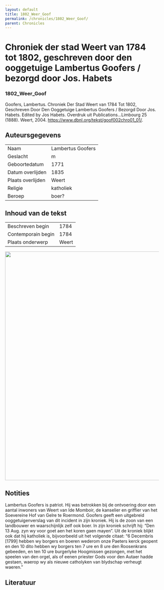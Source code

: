 ```yaml
---
layout: default
title: 1802_Weer_Goof
permalink: /chronicles/1802_Weer_Goof/
parent: Chronicles
--- 
```



# Chroniek der stad Weert van 1784 tot 1802, geschreven door den ooggetuige Lambertus Goofers / bezorgd door Jos. Habets 

### 1802_Weer_Goof 

Goofers, Lambertus. Chroniek Der Stad Weert van 1784 Tot 1802, Geschreven Door Den Ooggetuige Lambertus Goofers / Bezorgd Door Jos. Habets. Edited by Jos Habets. Overdruk uit Publications...Limbourg 25 (1888). Weert, 2004. https://www.dbnl.org/tekst/goof002chro01_01/. 

## Auteursgegevens 

| | | 
| --------------- | --------------- | 
| Naam | Lambertus Goofers | 
| Geslacht | m | 
| Geboortedatum | 1771 | 
| Datum overlijden | 1835 | 
| Plaats overlijden | Weert | 
| Religie | katholiek | 
| Beroep | boer? | 

## Inhoud van de tekst 

| | | 
| --------------- | --------------- | 
| Beschreven begin | 1784 | 
| Contemporain begin | 1784 | 
| Plaats onderwerp | Weert | 

[<img src="..\..\barplots_chronicles\1802_Weer_Goof.jpg" width="750"/>](..\..\barplots_chronicles\1802_Weer_Goof.jpg) 

## Notities 


Lambertus Goofers is patriot. Hij was betrokken bij de ontvoering door een
aantal inwoners van Weert van lde Momboir, de kanselier en griffier van het
Soevereine Hof van Gelre te Roermond. Goofers geeft een uitgebreid
ooggetuigenverslag van dit incident in zijn kroniek. Hij is de zoon van een
landbouwer en waarschijnlijk zelf ook boer. In zijn kroniek schrijft hij:  “Den
13 Aug. zyn wy voor goet aen het koren gaen mayen”. Uit de kroniek blijkt ook
dat hij katholiek is, bijvoorbeeld uit het volgende citaat:  “6 Decembris
[1799] hebben wy borgers en boeren wederom onze Paeters kerck geopent en den
10 dito hebben wy borgers ten 7 ure en 8 ure den Roosenkrans gebeeden, en ten
10 ure burgerlyke Hoogmissen gezongen, met het speelen van den orgel, als of
eenen priester Gods voor den Autaer hadde gestaen, waerop wy als nieuwe
catholyken van blydschap verheugt waeren.”



## Literatuur 

